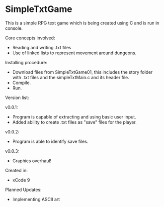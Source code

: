 # SimpleTxtGame
This is a simple RPG text game which is being created using C and is run in console.

Core concepts involved:
  - Reading and writing .txt files
  - Use of linked lists to represent movement around dungeons.

Installing procedure:
  - Download files from SimpleTxtGame01, this includes the story folder with .txt files and the simpleTxtMain.c and its header file.
  - Compile.
  - Run.

Version list:

v0.0.1:
  - Program is capable of extracting and using basic user input.
  - Added ability to create .txt files as "save" files for the player.

v0.0.2:
  - Program is able to identify save files.

v0.0.3:
  - Graphics overhaul!

Created in:
  - xCode 9

Planned Updates:
  - Implementing ASCII art
